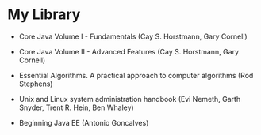# My Library

* Core Java Volume I - Fundamentals (Cay S. Horstmann, Gary Cornell)

* Core Java Volume II - Advanced Features (Cay S. Horstmann, Gary Cornell)

* Essential Algorithms. A practical approach to computer algorithms (Rod Stephens)

* Unix and Linux system administration handbook (Evi Nemeth, Garth Snyder, Trent R. Hein, Ben Whaley)

* Beginning Java EE (Antonio Goncalves)
